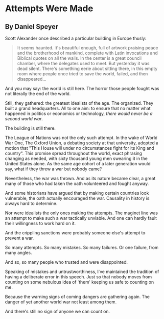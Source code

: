 # Attempts Were Made
## By Daniel Speyer

Scott Alexander once described a particular building in Europe thusly:

> It seems haunted. It's beautiful enough, full of artwork praising peace and the brotherhood of mankind, complete with Latin invocations and Biblical quotes on all the walls. In the center is a great council chamber, where the delegates used to meet. But yesterday it was dead silent. There's something eerie about sitting there, in this empty room where people once tried to save the world, failed, and then disappeared...

And you may say: the world is still here.  The horror those people fought was not literally the end of the world.

Still, they gathered: the greatest idealists of the age.  The organized.  They built a grand headquarters.  All to one aim: to ensure that no matter what happened in politics or economics or technology, *there would never be a second world war*.

The building is still there.

The League of Nations was not the only such attempt.  In the wake of World War One, The Oxford Union, a debating society at that university, adopted a motion that "This House will under no circumstances fight for its King and country".  This promise spread throughout the world, exact phrasing changing as needed, with sixty thousand young men swearing it in the United States alone.  As the same age cohort of a later generation would say, what if they threw a war but nobody came?

Nevertheless, the war was thrown.  And as its nature became clear, a great many of those who had taken the oath volunteered and fought anyway.

And some historians have argued that by making certain countries look vulnerable, the oath actually encouraged the war.  Causality in history is always hard to determine.

Nor were idealists the only ones making the attempts.  The maginet line was an attempt to make such a war tactically unviable.  And one can hardly fault their willingness to work hard on it.

And the crippling sanctions were probably someone else's attempt to prevent a war.

So many attempts.  So many mistakes.  So many failures.  Or one failure, from many angles.

And so, so many people who trusted and were disappointed.

Speaking of mistakes and untrustworthiness, I've maintained the tradition of having a deliberate error in this speech.  Just so that nobody moves from counting on some nebulous idea of 'them' keeping us safe to counting on me.

Because the warning signs of coming dangers are gathering again.  The danger of yet another world war not least among them.

And there's still no sign of anyone we can count on.